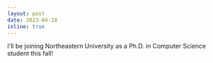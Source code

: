 ```yaml
---
layout: post
date: 2023-04-18
inline: true
---
```


I'll be joining Northeastern University as a Ph.D. in Computer Science student this fall!
